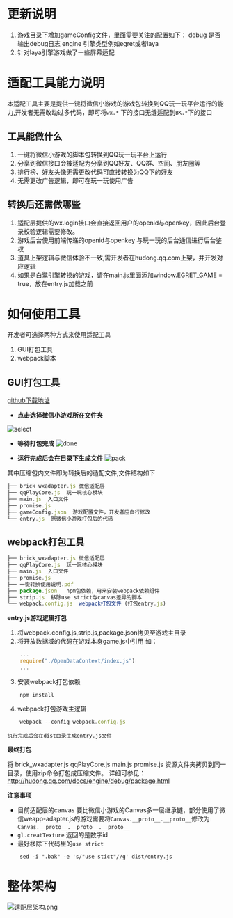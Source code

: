 # 更新说明
1. 游戏目录下增加gameConfig文件，里面需要关注的配置如下：
   debug 是否输出debug日志
   engine 引擎类型例如egret或者laya
2. 针对laya引擎游戏做了一些屏幕适配

# 适配工具能力说明
本适配工具主要是提供一键将微信小游戏的游戏包转换到QQ玩一玩平台运行的能力,开发者无需改动过多代码，即可将`wx.*` 下的接口无缝适配到`BK.*`下的接口

## 工具能做什么
1. 一键将微信小游戏的脚本包转换到QQ玩一玩平台上运行
2. 分享到微信接口会被适配为分享到QQ好友、QQ群、空间、朋友圈等
3. 排行榜、好友头像无需更改代码可直接转换为QQ下的好友
4. 无需更改广告逻辑，即可在玩一玩使用广告

## 转换后还需做哪些
1. 适配层提供的wx.login接口会直接返回用户的openid与openkey，因此后台登录校验逻辑需要修改。
2. 游戏后台使用前端传递的openid与openkey 与玩一玩的后台通信进行后台鉴权
3. 道具上架逻辑与微信体验不一致,需开发者在hudong.qq.com上架，并开发对应逻辑
4. 如果是白鹭引擎转换的游戏，请在main.js里面添加window.EGRET_GAME = true，放在entry.js加载之前

# 如何使用工具
开发者可选择两种方式来使用适配工具
1. GUI打包工具
2. webpack脚本

## GUI打包工具
<a href="https://github.com/QQBricks/brick_wxadapterGUI" target="_blank"> github下载地址</a>

* **点击选择微信小游戏所在文件夹**

![select](img/selectfolder.png)

* **等待打包完成**
![done](img/done.png)

* **运行完成后会在目录下生成文件**
![pack](img/pack.png)

其中压缩包内文件即为转换后的适配文件,文件结构如下
```js
├── brick_wxadapter.js 微信适配层
├── qqPlayCore.js  玩一玩核心模块
├── main.js  入口文件
├── promise.js  
├── gameConfig.json  游戏配置文件，开发者应自行修改
└── entry.js  原微信小游戏打包后的代码
```


## webpack打包工具

```js
├── brick_wxadapter.js 微信适配层
├── qqPlayCore.js  玩一玩核心模块
├── main.js  入口文件
├── promise.js  
├── 一键转换使用说明.pdf  
├── package.json   npm包依赖，用来安装webpack依赖组件
├── strip.js  移除use strict与canvas差异的脚本
└── webpack.config.js  webpack打包文件 (打包entry.js)
```
**entry.js游戏逻辑打包**

1. 将webpack.config.js,strip.js,package.json拷贝至游戏主目录
2. 将开放数据域的代码在游戏本身game.js中引用 如：
```js
	...
	require("./OpenDataContext/index.js")
    ...
```
3. 安装webpack打包依赖
```shell
	npm install 
```
4. webpack打包游戏主逻辑
```js
    webpack --config webpack.config.js
```
    执行完成后会在dist目录生成entry.js文件


**最终打包**

将 brick_wxadapter.js qqPlayCore.js main.js promise.js 资源文件夹拷贝到同一目录，使用zip命令打包成压缩文件。
详细可参见：http://hudong.qq.com/docs/engine/debug/package.html

**注意事项**

* 目前适配层的canvas 要比微信小游戏的Canvas多一层继承链，部分使用了微信weapp-adapter.js的游戏需要将`Canvas.__proto__.__proto__`修改为`Canvas.__proto__.__proto__.__proto__`
* `gl.creatTexture` 返回的是数字id
* 最好移除下代码里的`use strict`

```shell
	sed -i ".bak" -e 's/"use stict"//g' dist/entry.js
```

# 整体架构

![适配层架构.png](img/framework.png)
